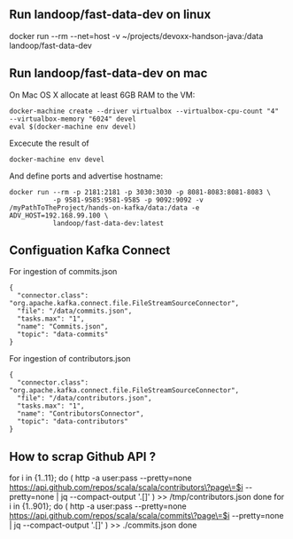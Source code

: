 
## Run landoop/fast-data-dev on linux

docker run --rm --net=host -v ~/projects/devoxx-handson-java:/data landoop/fast-data-dev

## Run landoop/fast-data-dev on mac


On Mac OS X allocate at least 6GB RAM to the VM:

    docker-machine create --driver virtualbox --virtualbox-cpu-count "4"  --virtualbox-memory "6024" devel
    eval $(docker-machine env devel)


Excecute the result of

```
docker-machine env devel
```

And define ports and advertise hostname:


```
docker run --rm -p 2181:2181 -p 3030:3030 -p 8081-8083:8081-8083 \
           -p 9581-9585:9581-9585 -p 9092:9092 -v /myPathToTheProject/hands-on-kafka/data:/data -e ADV_HOST=192.168.99.100 \
           landoop/fast-data-dev:latest 

```

## Configuation Kafka Connect

For ingestion of commits.json
```
{
  "connector.class": "org.apache.kafka.connect.file.FileStreamSourceConnector",
  "file": "/data/commits.json",
  "tasks.max": "1",
  "name": "Commits.json",
  "topic": "data-commits"
}
```

For ingestion of contributors.json

```
{
  "connector.class": "org.apache.kafka.connect.file.FileStreamSourceConnector",
  "file": "/data/contributors.json",
  "tasks.max": "1",
  "name": "ContributorsConnector",
  "topic": "data-contributors"
}
```


## How to scrap Github API ? 
for i in {1..11}; do ( http -a user:pass --pretty=none https://api.github.com/repos/scala/scala/contributors\?page\=$i --pretty=none | jq --compact-output '.[]' ) >> /tmp/contributors.json done
for i in {1..901}; do ( http -a user:pass --pretty=none https://api.github.com/repos/scala/scala/commits\?page\=$i --pretty=none | jq --compact-output '.[]' ) >> ./commits.json done

